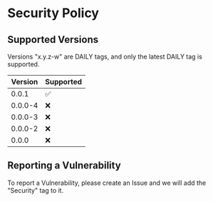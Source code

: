 # Security Policy

## Supported Versions

Versions "x.y.z-w" are DAILY tags, and only the latest DAILY tag is supported.

| Version   | Supported          |
| -------   | ------------------ |
| 0.0.1     | :white_check_mark: |
| 0.0.0-4   | :x:                |
| 0.0.0-3   | :x:                |
| 0.0.0-2   | :x:                |
| 0.0.0     | :x:                |

## Reporting a Vulnerability

To report a Vulnerability, please create an Issue and we will add the "Security" tag to it.
